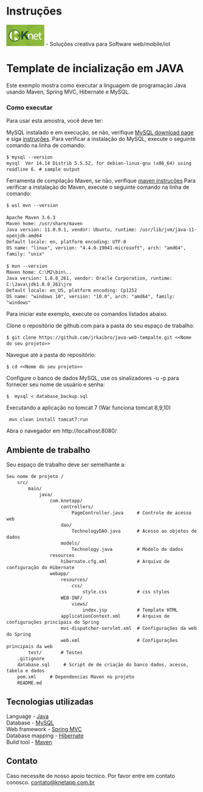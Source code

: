 # Instruções
[<img src="logo.jpg" width="100px" alt="KnetApp Solution - Creative Software">](https://www.knetapp.com.br) - Soluções creativa para Software web/mobile/iot
# Template de incialização em JAVA

Este exemplo mostra como executar a linguagem de programação Java usando Maven, Spring MVC, Hibernate e MySQL.

### Como executar
Para usar esta amostra, você deve ter:

MySQL instalado e em execução, se não, verifique [MySQL download page](https://dev.mysql.com/downloads/installer/) e siga [instruções](http://dev.mysql.com/doc/refman/5.7/en/installing.html).
Para verificar a instalação do MySQL, execute o seguinte comando na linha de comando:
```
$ mysql --version
mysql  Ver 14.14 Distrib 5.5.52, for debian-linux-gnu (x86_64) using readline 6. # sample output
```
Ferramenta de compilação Maven, se não, verifique [maven instruções](https://maven.apache.org/install.html)
Para verificar a instalação do Maven, execute o seguinte comando na linha de comando:
```
$ wsl mvn --version

Apache Maven 3.6.3
Maven home: /usr/share/maven
Java version: 11.0.9.1, vendor: Ubuntu, runtime: /usr/lib/jvm/java-11-openjdk-amd64
Default locale: en, platform encoding: UTF-8
OS name: "linux", version: "4.4.0-19041-microsoft", arch: "amd64", family: "unix"

$ mvn --version
Maven home: C:\M2\bin\..
Java version: 1.8.0_261, vendor: Oracle Corporation, runtime: C:\Java\jdk1.8.0_261\jre
Default locale: en_US, platform encoding: Cp1252
OS name: "windows 10", version: "10.0", arch: "amd64", family: "windows"
```
Para iniciar este exemplo, execute os comandos listados abaixo.

Clone o repositório de github.com para a pasta do seu espaço de trabalho:

```
$ git clone https://github.com/jrkaibro/java-web-tempalte.git <<Nome do seu projeto>>
```

Navegue até a pasta do repositório:
```
$ cd <<Nome do seu projeto>>
```

Configure o banco de dados MySQL, use os sinalizadores -u -p para fornecer seu nome de usuário e senha:
```
$  mysql < database_backup.sql
```

Executando a aplicação no tomcat 7 (War funciona tomcat 8,9,10)
```
 mvn clean install tomcat7:run
```
Abra o navegador em http://localhost:8080/

## Ambiente de trabalho
Seu espaço de trabalho deve ser semelhante a:
```
Seu nome de projeto /
    src/
        main/
            java/
                com.knetapp/
                    controllers/
                        PageController.java     # Controle de acesso web
                    dao/
                        TechnologyDAO.java      # Acesso ao objetos de dados 
                    models/
                        Technology.java         # Modelo de dados
                resources
                    hibernate.cfg.xml           # Arquivo de configuração do Hibernate
                webapp/
                    resources/
                        css/
                            style.css           # css styles
                    WEB-INF/
                        views/
                            index.jsp           # Template HTML
                    applicationContext.xml      # Arquivo de configurações principais do Spring
                    mvc-dispatcher-servlet.xml  # Configurações da web do Spring
                    web.xml                     # Configurações principais da web
        test/       # Testes
    .gitignore
    database.sql     # Script de de criação do banco dados, acesso, tabela e dados
    pom.xml     # Dependencias Maven no projeto
    README.md
```

## Tecnologias utilizadas 
Language            - [Java](https://java.com)<br />
Database            - [MySQL](https://www.mysql.com/)<br />
Web framework       - [Spring MVC](http://docs.spring.io/spring/docs/current/spring-framework-reference/html/mvc.html)<br />
Database mapping    - [Hibernate](http://hibernate.org/)<br />
Build tool          - [Maven](https://maven.apache.org/)

## Contato 
Caso necessite de nosso apoio tecnico. Por favor entre em contato conosco. <contato@knetapp.com.br>
